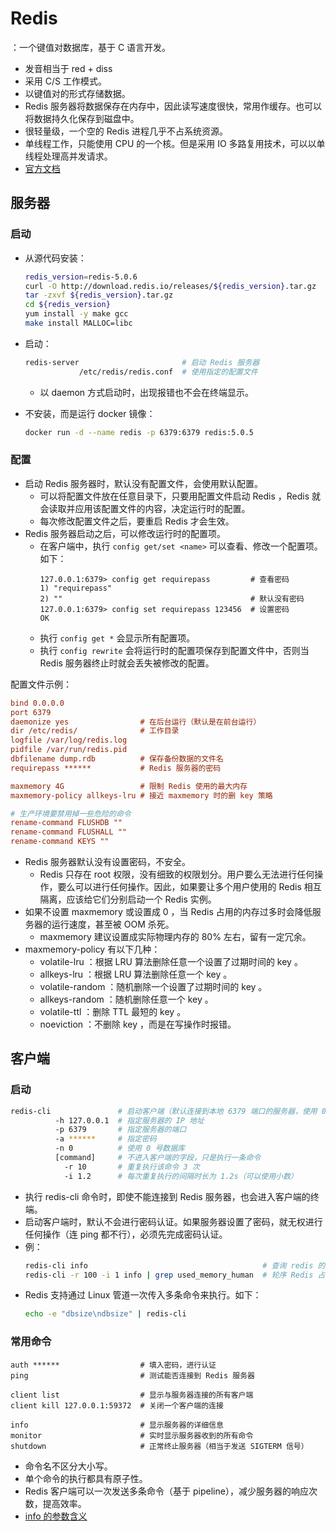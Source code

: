 # Redis

：一个键值对数据库，基于 C 语言开发。
- 发音相当于 red + diss
- 采用 C/S 工作模式。
- 以键值对的形式存储数据。
- Redis 服务器将数据保存在内存中，因此读写速度很快，常用作缓存。也可以将数据持久化保存到磁盘中。
- 很轻量级，一个空的 Redis 进程几乎不占系统资源。
- 单线程工作，只能使用 CPU 的一个核。但是采用 IO 多路复用技术，可以以单线程处理高并发请求。
- [官方文档](https://redis.io/documentation)

## 服务器

### 启动

- 从源代码安装：
    ```sh
    redis_version=redis-5.0.6
    curl -O http://download.redis.io/releases/${redis_version}.tar.gz
    tar -zxvf ${redis_version}.tar.gz
    cd ${redis_version}
    yum install -y make gcc
    make install MALLOC=libc
    ```

- 启动：
    ```sh
    redis-server                       # 启动 Redis 服务器
                /etc/redis/redis.conf  # 使用指定的配置文件
    ```
    - 以 daemon 方式启动时，出现报错也不会在终端显示。

- 不安装，而是运行 docker 镜像：
    ```sh
    docker run -d --name redis -p 6379:6379 redis:5.0.5
    ```

### 配置

- 启动 Redis 服务器时，默认没有配置文件，会使用默认配置。
  - 可以将配置文件放在任意目录下，只要用配置文件启动 Redis ，Redis 就会读取并应用该配置文件的内容，决定运行时的配置。
  - 每次修改配置文件之后，要重启 Redis 才会生效。
- Redis 服务器启动之后，可以修改运行时的配置项。
  - 在客户端中，执行 `config get/set <name>` 可以查看、修改一个配置项。如下：
      ```
      127.0.0.1:6379> config get requirepass         # 查看密码
      1) "requirepass"
      2) ""                                          # 默认没有密码
      127.0.0.1:6379> config set requirepass 123456  # 设置密码
      OK
      ```
  - 执行 `config get *` 会显示所有配置项。
  - 执行 `config rewrite` 会将运行时的配置项保存到配置文件中，否则当 Redis 服务器终止时就会丢失被修改的配置。

配置文件示例：
```ini
bind 0.0.0.0
port 6379
daemonize yes                # 在后台运行（默认是在前台运行）
dir /etc/redis/              # 工作目录
logfile /var/log/redis.log
pidfile /var/run/redis.pid
dbfilename dump.rdb          # 保存备份数据的文件名
requirepass ******           # Redis 服务器的密码

maxmemory 4G                 # 限制 Redis 使用的最大内存
maxmemory-policy allkeys-lru # 接近 maxmemory 时的删 key 策略

# 生产环境要禁用掉一些危险的命令
rename-command FLUSHDB ""
rename-command FLUSHALL ""
rename-command KEYS ""
```
- Redis 服务器默认没有设置密码，不安全。
  - Redis 只存在 root 权限，没有细致的权限划分。用户要么无法进行任何操作，要么可以进行任何操作。因此，如果要让多个用户使用的 Redis 相互隔离，应该给它们分别启动一个 Redis 实例。
- 如果不设置 maxmemory 或设置成 0 ，当 Redis 占用的内存过多时会降低服务器的运行速度，甚至被 OOM 杀死。
  - maxmemory 建议设置成实际物理内存的 80% 左右，留有一定冗余。
- maxmemory-policy 有以下几种：
  - volatile-lru ：根据 LRU 算法删除任意一个设置了过期时间的 key 。
  - allkeys-lru ：根据 LRU 算法删除任意一个 key 。
  - volatile-random ：随机删除一个设置了过期时间的 key 。
  - allkeys-random ：随机删除任意一个 key 。
  - volatile-ttl ：删除 TTL 最短的 key 。
  - noeviction ：不删除 key ，而是在写操作时报错。

## 客户端

### 启动

```sh
redis-cli               # 启动客户端（默认连接到本地 6379 端口的服务器，使用 0 号数据库）
          -h 127.0.0.1  # 指定服务器的 IP 地址
          -p 6379       # 指定服务器的端口
          -a ******     # 指定密码
          -n 0          # 使用 0 号数据库
          [command]     # 不进入客户端的字段，只是执行一条命令
            -r 10       # 重复执行该命令 3 次
            -i 1.2      # 每次重复执行的间隔时长为 1.2s（可以使用小数）
```
- 执行 redis-cli 命令时，即使不能连接到 Redis 服务器，也会进入客户端的终端。
- 启动客户端时，默认不会进行密码认证。如果服务器设置了密码，就无权进行任何操作（连 ping 都不行），必须先完成密码认证。
- 例：
    ```sh
    redis-cli info                                       # 查询 redis 的信息
    redis-cli -r 100 -i 1 info | grep used_memory_human  # 轮序 Redis 占用的内存
    ```
- Redis 支持通过 Linux 管道一次传入多条命令来执行。如下：
    ```sh
    echo -e "dbsize\ndbsize" | redis-cli
    ```

### 常用命令

```
auth ******                  # 填入密码，进行认证
ping                         # 测试能否连接到 Redis 服务器

client list                  # 显示与服务器连接的所有客户端
client kill 127.0.0.1:59372  # 关闭一个客户端的连接

info                         # 显示服务器的详细信息
monitor                      # 实时显示服务器收到的所有命令
shutdown                     # 正常终止服务器（相当于发送 SIGTERM 信号）
```
- 命令名不区分大小写。
- 单个命令的执行都具有原子性。
- Redis 客户端可以一次发送多条命令（基于 pipeline），减少服务器的响应次数，提高效率。
- [info 的参数含义](https://redis.io/commands/info)
